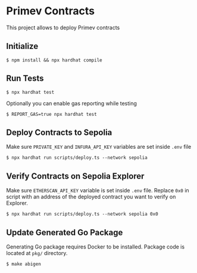 # Primev Contracts

This project allows to deploy Primev contracts

## Initialize

```
$ npm install && npx hardhat compile
```

## Run Tests

```
$ npx hardhat test
```

Optionally you can enable gas reporting while testing

```
$ REPORT_GAS=true npx hardhat test
```

## Deploy Contracts to Sepolia

Make sure `PRIVATE_KEY` and `INFURA_API_KEY` variables are set inside `.env` file

```
$ npx hardhat run scripts/deploy.ts --network sepolia
```

## Verify Contracts on Sepolia Explorer

Make sure `ETHERSCAN_API_KEY` variable is set inside `.env` file. Replace `0x0` in script with an address of the deployed contract you want to verify on Explorer.

```
$ npx hardhat run scripts/deploy.ts --network sepolia 0x0
```

## Update Generated Go Package

Generating Go package requires Docker to be installed. Package code is located at `pkg/` directory.

```
$ make abigen
```
